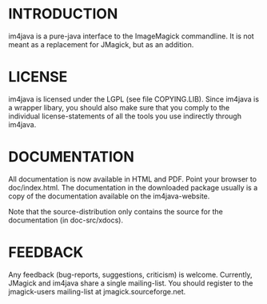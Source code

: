 INTRODUCTION
============

im4java is a pure-java interface to the ImageMagick
commandline. It is not meant as a replacement for JMagick, but as an addition.


LICENSE
=======

im4java is licensed under the LGPL (see file COPYING.LIB). Since
im4java is a wrapper libary, you should also make sure that you comply
to the individual license-statements of all the tools you use
indirectly through im4java.


DOCUMENTATION
=============

All documentation is now available in HTML and PDF. Point your browser
to doc/index.html. The documentation in the downloaded package usually
is a copy of the documentation available on the im4java-website.

Note that the source-distribution only contains the source for the
documentation (in doc-src/xdocs).

FEEDBACK
========

Any feedback (bug-reports, suggestions, criticism) is welcome. 
Currently, JMagick and im4java share a single mailing-list. You should
register to the jmagick-users mailing-list at jmagick.sourceforge.net.
